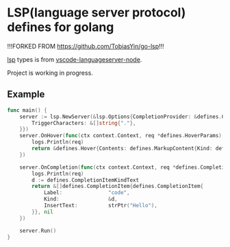 # LSP(language server protocol) defines for golang

!!!FORKED FROM https://github.com/TobiasYin/go-lsp!!!

[lsp](https://microsoft.github.io/language-server-protocol) types is from [vscode-languageserver-node](https://github.com/microsoft/vscode-languageserver-node).

Project is working in progress.
## Example

```go
func main() {
	server := lsp.NewServer(&lsp.Options{CompletionProvider: &defines.CompletionOptions{
		TriggerCharacters: &[]string{"."},
	}})
	server.OnHover(func(ctx context.Context, req *defines.HoverParams) (result *defines.Hover, err error) {
		logs.Println(req)
		return &defines.Hover{Contents: defines.MarkupContent{Kind: defines.MarkupKindPlainText, Value: "hello world"}}, nil
	})

	server.OnCompletion(func(ctx context.Context, req *defines.CompletionParams) (result *[]defines.CompletionItem, err error) {
		logs.Println(req)
		d := defines.CompletionItemKindText
		return &[]defines.CompletionItem{defines.CompletionItem{
			Label:               "code",
			Kind:                &d,
			InsertText:          strPtr("Hello"),
		}}, nil
	})

	server.Run()
}
```
